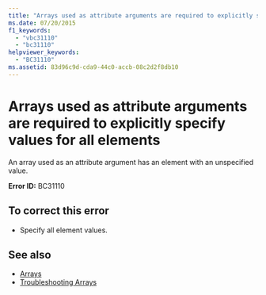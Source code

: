 ```yaml
---
title: "Arrays used as attribute arguments are required to explicitly specify values for all elements"
ms.date: 07/20/2015
f1_keywords: 
  - "vbc31110"
  - "bc31110"
helpviewer_keywords: 
  - "BC31110"
ms.assetid: 83d96c9d-cda9-44c0-accb-08c2d2f8db10
---
```

# Arrays used as attribute arguments are required to explicitly specify values for all elements
An array used as an attribute argument has an element with an unspecified value.  
  
 **Error ID:** BC31110  
  
## To correct this error  
  
- Specify all element values.  
  
## See also

- [Arrays](../../visual-basic/programming-guide/language-features/arrays/index.md)
- [Troubleshooting Arrays](../../visual-basic/programming-guide/language-features/arrays/troubleshooting-arrays.md)
